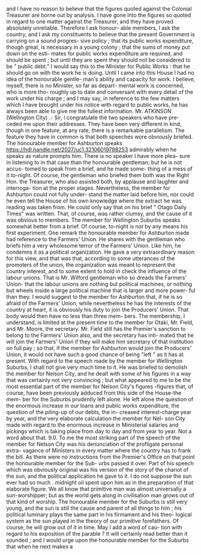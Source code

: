 and I have no reason to believe that the figures quoted against the Colonial Treasurer are borne out by analysis. I have gone into the figures so quoted in regard to one matter against the Treasurer, and they have proved absolutely unreliable. Therefore I ask honour- able members, I ask the country, and I ask my constituents to believe that the present Government is carrying on a sound progres- sive policy ; that its public works expenditure, though great, is necessary in a young colony ; that the sums of money put down on the esti- mates for public works expenditure are required, and should be spent ; but until they are spent they should not be considered to be " public debt." I would say this to the Minister for Public Works : that he should go on with the work he is doing. Until I came into this House I had no idea of the honourable gentle- man's ability and capacity for work. I believe, myself, there is no Minister, so far as depart- mental work is concerned, who is more tho- roughly up to date and conversant with every detail of the work under his charge ; and I may say, in reference to the few matters which I have brought under his notice with regard to public works, he has always been able to give me the fullest information. Mr. ATKINSON (Wellington City) .- Sir, I congratulate the two speakers who have pre- ceded me upon their addresses. They have been very different in kind, though in one feature, at any rate, there is a remarkable parallelism. The feature they have in common is that both speeches wore obviously briefed. The honourable member for Ashburton speaks https://hdl.handle.net/2027/uc1.32106019788253 admirably when he speaks as nature prompts him. There is no speaker I have more plea- sure in listening to in that case than the honourable gentleman; but he is not accus- tomed to speak from a brief, and he made some- thing of a mess of it to-night. Of course, the gentleman who briefed them both was the Right Hon. the Treasurer, who also assisted both, by applause and laughter and interroga- tion at the proper stages. Nevertheless, the member for Ashburton could not fully under- stand the matter laid before him, nor could he even tell the House of his own knowledge where the extract he was reading was taken from. He could only say that on his brief " Otago Daily Times" was written. That, of course, was rather clumsy, and the cause of it was obvious to members. The member for Wellington Suburbs speaks somewhat better from a brief. Of course, to-night is not by any means his first experiment. One remark the honourable member for Ashburton made had reference to the Farmers' Union. He shares with the gentleman who briefs him a very wholesome terror of the Farmers' Union. Like him, he condemns it as a political organization. He gave a very extraordinary reason for this view, and that was that, according to some utterances of the promoters of the union, the organization was meant to represent the country interest, and to some extent to hold in check the influence of the labour unions. That is Mr. Wilford gentleman who so dreads the Farmers' Union- that the labour unions are nothing but political machines, or nothing but wheels inside a large political machine that is larger and more power- ful than they. I would suggest to the member for Ashburton that, if he is so afraid of the Farmers' Union, while nevertheless he has the interests of the country at heart, it is obviously his duty to join the Producers' Union. That body would then have no less than three mem- bers. The membership, I understand, is limited at the present time to the member for Otaki, Mr. Field, and Mr. Moore, the secretary. Mr. Field still has the Premier's sanction to belong to the Farmers' Union also, and the secretary has inti- mated that he will join the Farmers' Union if they will make him secretary of that institution on full pay ; so that, if the member for Ashburton would join the Producers' Union, it would not have such a good chance of being "left " as it has at present. With regard to the speech made by the member for Wellington Suburbs, I shall not give very much time to it. He was briefed to demolish the member for Nelson City, and he dealt with some of his figures in a way that was certainly not very convincing ; but what appeared to me to be the most essential part of the member for Nelson City's figures -figures that, of course, have been previously adduced from this side of the House-the mem- ber for the Suburbs prudently left alone. He left alone the question of the enormous increase in our loans and public works expenditure, the question of the piling-up of our debts, the in- creased interest-charge year by year, and the very elaborate calculation the member for Nel- son City made with regard to the enormous increase in Ministerial salaries and pickings which is taking place from day to day and from year to year. Not a word about that. 9.0. To me the most striking part of the speech of the member for Nelson City was his denunciation of the profligate personal extra- vagance of Ministers in every matter where the country has to frank the bill. As there were no instructions from the Premier's Office on that point the honourable member for the Sub- urbs passed it over. Part of his speech which was obviously original was his version of the story of the chariot of the sun, and the political application he gave to it. I do not suppose the sun ever had so much . midnight oil spent upon him as in the preparation of that elaborate figure. We all know that primitive man was almost universally a sun-worshipper; but as the world gets along in civilisation man grows out of that kind of worship. The honourable member for the Suburbs is still very young, and the sun is still the cause and parent of all things to him ; his political luminary plays the same part in his firmament and his theo- logical system as the sun played in the theory of our primitive forefathers. Of course, he will grow out of it in time. May I add a word of cau- tion with regard to his exposition of the parable ? It will certainly read better than it sounded ; and I would urge upon the honourable member for the Suburbs that when he next makes a 